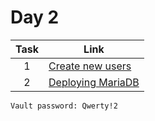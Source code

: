 # Day 2

| Task | Link                                                                                       |
| :--: | ------------------------------------------------------------------------------------------ |
|  1   | [Create new users](https://github.com/RusMephist/tensor-homework/tree/main/Day2/add_users) |
|  2   | [Deploying MariaDB](https://github.com/RusMephist/tensor-homework/tree/main/Day2/db_init)  |

`Vault password: Qwerty!2`
